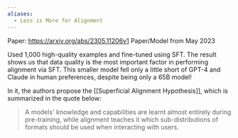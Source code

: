 ```yaml
---
aliases:
  - Less is More for Alignment
---
```

Paper: https://arxiv.org/abs/2305.11206v1
Paper/Model from May 2023

Used 1,000 high-quality examples and fine-tuned using SFT. The result shows us that data quality is the most important factor in performing alignment via SFT. This smaller model fell only a little short of GPT-4 and Claude in human preferences, despite being only a 65B model!

In it, the authors propose the [[Superficial Alignment Hypothesis]], which is summarized in the quote below:

> A models' knowledge and capabilities are learnt almost entirely during pre-training, while alignment teaches it which sub-distributions of formats should be used when interacting with users.


